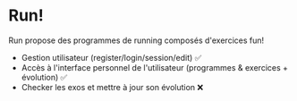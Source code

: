 # Run!

Run propose des programmes de running composés d'exercices fun!
- Gestion utilisateur (register/login/session/edit) :white_check_mark:
- Accès à l'interface personnel de l'utilisateur (programmes & exercices + évolution) :white_check_mark: 
- Checker les exos et mettre à jour son évolution :x: